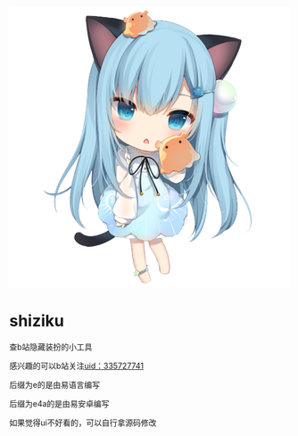 ![Artboard](https://github.com/cyh946/shiziku/blob/main/shiziku.png)
# shiziku
查b站隐藏装扮的小工具

感兴趣的可以b站关注[uid：335727741](https://space.bilibili.com/335727741)

后缀为e的是由易语言编写

后缀为e4a的是由易安卓编写

如果觉得ui不好看的，可以自行拿源码修改
